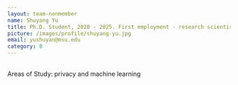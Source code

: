 ```yaml
---
layout: team-nonmember
name: Shuyang Yu
title: Ph.D. Student, 2020 - 2025. First employment - research scientist at Samsung
picture: /images/profile/shuyang-yu.jpg
email: yushuyan@msu.edu
category: 8
---
```


<br/>
Areas of Study: privacy and machine learning